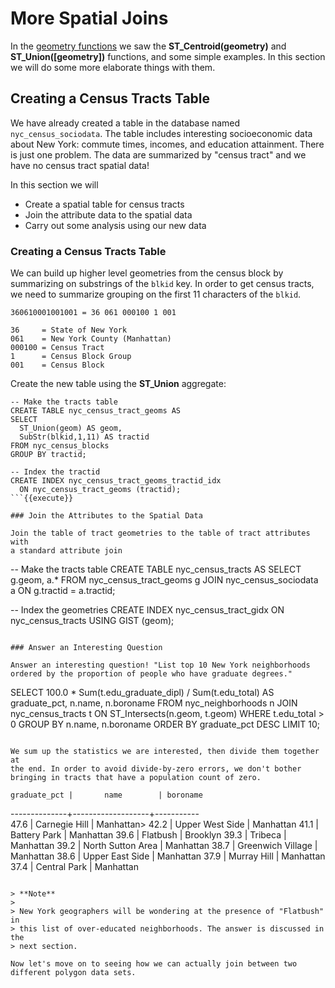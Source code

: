 More Spatial Joins
==================

In the [geometry functions](https://learn.crunchydata.com/postgis/geom_functions/) we saw the **ST_Centroid(geometry)** and
**ST_Union(\[geometry\])** functions, and some simple examples. In this
section we will do some more elaborate things with them.

Creating a Census Tracts Table
------------------------------

We have already created a table in the database named `nyc_census_sociodata`. The table includes
interesting socioeconomic data about New York: commute times, incomes,
and education attainment. There is just one problem. The data are
summarized by "census tract" and we have no census tract spatial data!

In this section we will
-   Create a spatial table for census tracts
-   Join the attribute data to the spatial data
-   Carry out some analysis using our new data


### Creating a Census Tracts Table

We can build up higher level
geometries from the census block by summarizing on substrings of the
`blkid` key. In order to get census tracts, we need to summarize
grouping on the first 11 characters of the `blkid`.

    360610001001001 = 36 061 000100 1 001

    36     = State of New York
    061    = New York County (Manhattan)
    000100 = Census Tract
    1      = Census Block Group
    001    = Census Block

Create the new table using the **ST_Union** aggregate:

```
-- Make the tracts table
CREATE TABLE nyc_census_tract_geoms AS
SELECT 
  ST_Union(geom) AS geom, 
  SubStr(blkid,1,11) AS tractid
FROM nyc_census_blocks
GROUP BY tractid;

-- Index the tractid
CREATE INDEX nyc_census_tract_geoms_tractid_idx 
  ON nyc_census_tract_geoms (tractid);
```{{execute}}

### Join the Attributes to the Spatial Data

Join the table of tract geometries to the table of tract attributes with
a standard attribute join

```
-- Make the tracts table
CREATE TABLE nyc_census_tracts AS
SELECT 
  g.geom,
  a.*
FROM nyc_census_tract_geoms g
JOIN nyc_census_sociodata a
ON g.tractid = a.tractid;

-- Index the geometries
CREATE INDEX nyc_census_tract_gidx 
  ON nyc_census_tracts USING GIST (geom);
```{{execute}}

### Answer an Interesting Question

Answer an interesting question! "List top 10 New York neighborhoods
ordered by the proportion of people who have graduate degrees."

```
SELECT 
  100.0 * Sum(t.edu_graduate_dipl) / Sum(t.edu_total) AS graduate_pct, 
  n.name, n.boroname 
FROM nyc_neighborhoods n 
JOIN nyc_census_tracts t 
ON ST_Intersects(n.geom, t.geom) 
WHERE t.edu_total > 0
GROUP BY n.name, n.boroname
ORDER BY graduate_pct DESC
LIMIT 10;
```{{execute}}

We sum up the statistics we are interested, then divide them together at
the end. In order to avoid divide-by-zero errors, we don't bother
bringing in tracts that have a population count of zero.

```
    graduate_pct |       name        | boroname  
   --------------+-------------------+-----------    
     47.6 | Carnegie Hill | Manhattan>
     42.2 | Upper West Side | Manhattan 
     41.1 | Battery Park | Manhattan
     39.6 | Flatbush | Brooklyn 
     39.3 | Tribeca | Manhattan 
     39.2 | North Sutton Area | Manhattan 
     38.7 | Greenwich Village | Manhattan 
     38.6 | Upper East Side | Manhattan 
     37.9 | Murray Hill | Manhattan 
     37.4 | Central Park | Manhattan
```    

> **Note**
> 
> New York geographers will be wondering at the presence of "Flatbush" in
> this list of over-educated neighborhoods. The answer is discussed in the
> next section.

Now let's move on to seeing how we can actually join between two different polygon data sets.